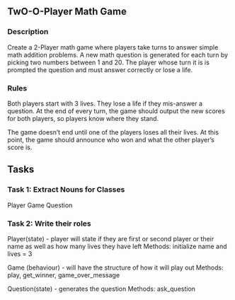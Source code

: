 ## TwO-O-Player Math Game

### Description
Create a 2-Player math game where players take turns to answer simple math addition problems. A new math question is generated for each turn by picking two numbers between 1 and 20. The player whose turn it is is prompted the question and must answer correctly or lose a life.

### Rules
Both players start with 3 lives. They lose a life if they mis-answer a question. At the end of every turn, the game should output the new scores for both players, so players know where they stand.

The game doesn’t end until one of the players loses all their lives. At this point, the game should announce who won and what the other player’s score is.

## Tasks

### Task 1: Extract Nouns for Classes

Player
Game
Question


### Task 2: Write their roles

Player(state) - player will state if they are first or second player or their name as well as how many lives they have left
Methods: initialize name and lives = 3


Game (behaviour) - will have the structure of how it will play out
Methods: play, get_winner, game_over_message

Question(state) - generates the question
Methods: ask_question


